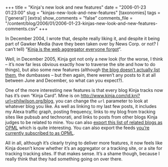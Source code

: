 +++
title = "Kinja's new look and new features"
date = "2006-01-23 01:23:00"
slug = "kinjas-new-look-and-new-features"
[taxonomies]
tags = ['general']
[extra]
show_comments = "false"
comments_file = "/content/blog/2006/01/2006-01-23-kinjas-new-look-and-new-features-comments.csv"
+++

In December 2004, I wrote that, despite really liking it, and despite it being part of Gawker Media (have they been taken over by News Corp. or not? I can’t tell) “[Kinja is the web aggregator everyone forgot](http://philwilson.org/blog/2004/12/kinja-gets-it-right.html)“.

Well, in December 2005, Kinja got not only a new look (for the worse, I think – it’s now far less obvious exactly how to traverse the site and how to do things), but also some new features (although [the blog doesn’t actually list them](http://blog.kinja.com/archives/2005/12/kinja_upgrade.html), the dumbasses – but then again, there weren’t any posts to it at all between June and December, so what can you expect?).

One of the more interesting new features is that every blog Kinja tracks now has it’s own “Kinja Card”. Mine is on <http://www.kinja.com/id.knj?url=philwilson.org/blog>, you can change the `url` parameter to look at whatever blog you like. As well as linking to my last few posts, it includes my Alexa traffic graph, posting frequency, links to my blog from tracking sites like pubsub and technorati, and links to posts from other blogs Kinja judges to be related to mine. You can also [export this list of related blogs as OPML](http://feeds.kinja.com/id.knj?url=http%3A%2F%2Fphilwilson.org%2Fblog%2F&format=opml) which is quite interesting. You can also export the feeds [you’re currently subscribed to as OPML](http://www.kinja.com/favorites/pip/default/?format=opml).

All in all, although it’s clearly trying to deliver more features, it now feels like Kinja doesn’t know whether it’s an aggregator or a tracking site, or a site for tracking tracking sites. If that makes sense. It’s a shame though, because I really think that they had something going on over there.
